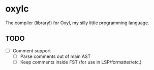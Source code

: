 # oxylc

The compiler (library!) for Oxyl, my silly little programming language.

## TODO

- [ ] Comment support
  - [ ] Parse comments out of main AST
  - [ ] Keep comments inside FST (for use in LSP/formatter/etc.)
